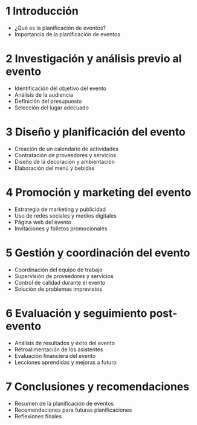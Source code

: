 # 1 Introducción
  - ¿Qué es la planificación de eventos?
  - Importancia de la planificación de eventos

# 2 Investigación y análisis previo al evento
  - Identificación del objetivo del evento
  - Análisis de la audiencia
  - Definición del presupuesto
  - Selección del lugar adecuado

# 3 Diseño y planificación del evento
  - Creación de un calendario de actividades
  - Contratación de proveedores y servicios
  - Diseño de la decoración y ambientación
  - Elaboración del menú y bebidas

# 4 Promoción y marketing del evento
  - Estrategia de marketing y publicidad
  - Uso de redes sociales y medios digitales
  - Página web del evento
  - Invitaciones y folletos promocionales

# 5 Gestión y coordinación del evento
  - Coordinación del equipo de trabajo
  - Supervisión de proveedores y servicios
  - Control de calidad durante el evento
  - Solución de problemas imprevistos

# 6 Evaluación y seguimiento post-evento
  - Análisis de resultados y éxito del evento
  - Retroalimentación de los asistentes
  - Evaluación financiera del evento
  - Lecciones aprendidas y mejoras a futuro

# 7 Conclusiones y recomendaciones
  - Resumen de la planificación de eventos
  - Recomendaciones para futuras planificaciones
  - Reflexiones finales
